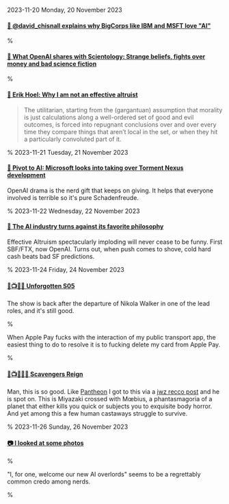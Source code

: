 2023-11-20 Monday, 20 November 2023

#### [🔗 @david_chisnall explains why BigCorps like IBM and MSFT love "AI"](https://lobste.rs/s/gfbcz3/oops_we_automated_bullshit#c_omewk7)

%

#### [🔗 What OpenAI shares with Scientology: Strange beliefs, fights over money and bad science fiction](https://www.programmablemutter.com/p/look-at-scientology-to-understand)

%

#### [🔗 Erik Hoel: Why I am not an effective altruist](https://www.theintrinsicperspective.com/p/why-i-am-not-an-effective-altruist)

> The utilitarian, starting from the (gargantuan) assumption that morality is just calculations along a well-ordered set of good and evil outcomes, is forced into repugnant conclusions over and over every time they compare things that aren’t local in the set, or when they hit a particularly convoluted part of it.

%
2023-11-21 Tuesday, 21 November 2023

#### [🔗 Pivot to AI: Microsoft looks into taking over Torment Nexus development](https://amycastor.com/2023/11/21/pivot-to-ai-microsoft-looks-into-taking-over-torment-nexus-development/)

OpenAI drama is the nerd gift that keeps on giving. It helps that everyone involved is terrible so it's pure Schadenfreude. 

%
2023-11-22 Wednesday, 22 November 2023

#### [🔗 The AI industry turns against its favorite philosophy](https://www.semafor.com/article/11/21/2023/how-effective-altruism-led-to-a-crisis-at-openai)

Effective Altruism spectacularly imploding will never cease to be funny. First SBF/FTX, now OpenAI. Turns out, when push comes to shove, cold hard cash beats bad SF predictions. 

%
2023-11-24 Friday, 24 November 2023

#### [🔗📺🇬🇧 Unforgotten S05](hthttps://www.imdb.com/title/tt4192812/episodes/?season=5)

The show is back after the departure of Nikola Walker in one of the lead roles, and it's still good. 

%

When Apple Pay fucks with the interaction of my public transport app, the easiest thing to do to resolve it is to fucking delete my card from Apple Pay.

%

#### [🔗📺&#x1F1FA;&#x1F1F8;🚀 Scavengers Reign](https://www.imdb.com/title/tt21056886/)

Man, this is so good. Like [Pantheon](https://gerikson.com/m/2023/11/index.html#2023-11-17_friday_01) I got to this via a [jwz recco post](https://www.jwz.org/blog/2023/11/recent-movies-and-tv-24/) and he is spot on. This is Miyazaki crossed with Mœbius, a phantasmagoria of a planet that either kills you quick or subjects you to exquisite body horror. And yet among this a few human castaways struggle to survive. 

%
2023-11-26 Sunday, 26 November 2023

#### [📷 I looked at some photos](https://gerikson.com/blog/alt/Fotografiska-2023-11-25.html)

%

"I, for one, welcome our new AI overlords" seems to be a regrettably common credo among nerds.

%
